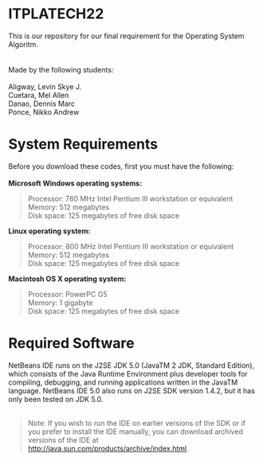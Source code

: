 # ITPLATECH22

This is our repository for our final requirement for the Operating System Algoritm.</br></br>
</br>Made by the following students:
</br></br>Aligway, Levin Skye J.
</br>Cuetara, Mel Allen
</br>Danao, Dennis Marc
</br>Ponce, Nikko Andrew

# System Requirements

Before you download these codes, first you must have the following:</br></br>
<b>Microsoft Windows operating systems:</b>
</br>
>Processor: 780 MHz Intel Pentium III workstation or equivalent</br>
>Memory: 512 megabytes</br>
>Disk space: 125 megabytes of free disk space</br>

<b>Linux operating system:</b>
</br>
>Processor: 800 MHz Intel Pentium III workstation or equivalent</br>
>Memory: 512 megabytes</br>
>Disk space: 125 megabytes of free disk space</br>

<b>Macintosh OS X operating system:</b>
</br>
>Processor: PowerPC G5</br>
>Memory: 1 gigabyte</br>
>Disk space: 125 megabytes of free disk space</br>

# Required Software

NetBeans IDE runs on the J2SE JDK 5.0 (JavaTM 2 JDK, Standard Edition), which consists of the Java Runtime Environment plus developer tools for compiling, debugging, and running applications written in the JavaTM language. NetBeans IDE 5.0 also runs on J2SE SDK version 1.4.2, but it has only been tested on JDK 5.0.
</br></br>
>Note: If you wish to run the IDE on earlier versions of the SDK or if you prefer to install the IDE manually, you can download archived versions of the IDE at http://java.sun.com/products/archive/index.html.
